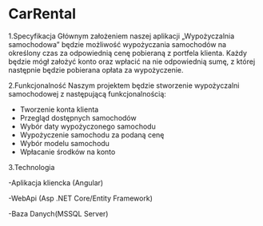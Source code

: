 # CarRental
1.Specyfikacja
Głównym założeniem naszej aplikacji „Wypożyczalnia samochodowa” będzie możliwość wypożyczania samochodów na określony czas za odpowiednią cenę pobieraną z portfela klienta. Każdy będzie mógł założyć konto oraz wpłacić na nie odpowiednią sumę, z której następnie będzie pobierana opłata za wypożyczenie.


2.Funkcjonalność
Naszym projektem będzie stworzenie wypożyczalni samochodowej z następującą funkcjonalnością:

- Tworzenie konta klienta
- Przegląd dostępnych samochodów
- Wybór daty wypożyczonego samochodu
- Wypożyczenie samochodu za podaną cenę
- Wybór modelu samochodu
- Wpłacanie środków na konto

3.Technologia

-Aplikacja kliencka (Angular)

-WebApi (Asp .NET Core/Entity Framework)

-Baza Danych(MSSQL Server)
